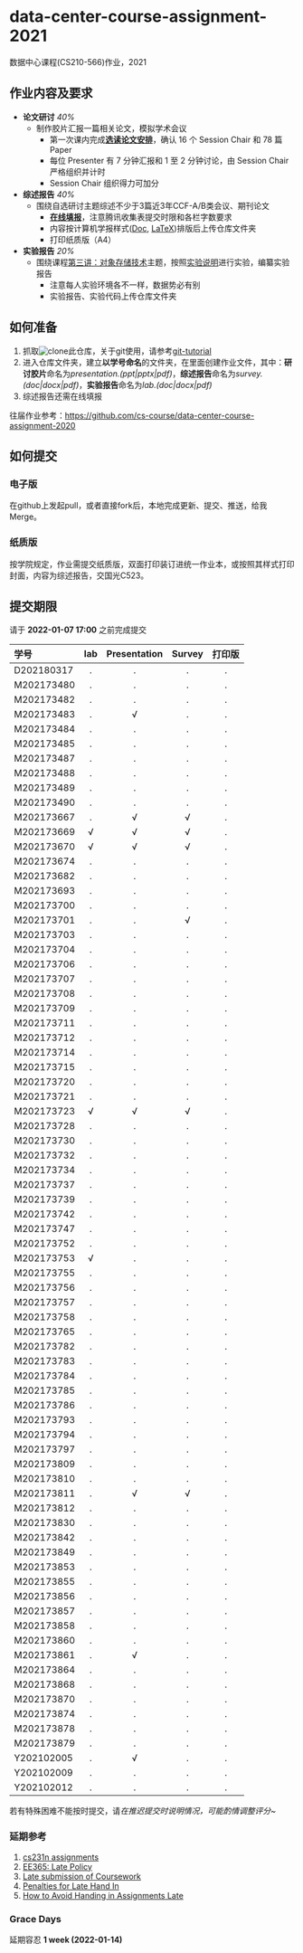 # data-center-course-assignment-2021

数据中心课程(CS210-566)作业，2021

## 作业内容及要求

- **论文研讨** *40%*
  - 制作胶片汇报一篇相关论文，模拟学术会议
    - 第一次课内完成[**选读论文安排**](https://docs.qq.com/doc/DRG1CZFZmaFRRYkJj)，确认 16 个 Session Chair 和 78 篇 Paper
    - 每位 Presenter 有 7 分钟汇报和 1 至 2 分钟讨论，由 Session Chair 严格组织并计时
    - Session Chair 组织得力可加分
- **综述报告** *40%*
  - 围绕自选研讨主题综述不少于3篇近3年CCF-A/B类会议、期刊论文
    - [**在线填报**](https://docs.qq.com/form/page/DREZhYWV1Q3hPbG1n?_w_tencentdocx_form=1)，注意腾讯收集表提交时限和各栏字数要求
    - 内容按计算机学报样式([Doc](http://cjc.ict.ac.cn/wltg/new/submit/CJC-Templet_Word2003.doc), [LaTeX](http://cjc.ict.ac.cn/wltg/new/submit/LatexTemplet.zip))排版后上传仓库文件夹
    - 打印纸质版（A4）
- **实验报告** *20%*
  - 围绕课程[第三讲：对象存储技术](https://shi_zhan.gitlab.io/data-center-course/data-center-2021-obs)主题，按照[实验说明](https://shi_zhan.gitlab.io/data-center-course/data-center-2021-obs#67)进行实验，编纂实验报告
    - 注意每人实验环境各不一样，数据势必有别
    - 实验报告、实验代码上传仓库文件夹

## 如何准备

1. 抓取![clone](./clone.png?raw=true)此仓库，关于git使用，请参考[git-tutorial](https://github.com/cs-course/git-tutorial)
2. 进入仓库文件夹，建立**以学号命名**的文件夹，在里面创建作业文件，其中：**研讨胶片**命名为*presentation.(ppt|pptx|pdf)*，**综述报告**命名为*survey.(doc|docx|pdf)*，**实验报告**命名为*lab.(doc|docx|pdf)*
3. 综述报告还需在线填报

往届作业参考：<https://github.com/cs-course/data-center-course-assignment-2020>

## 如何提交

### 电子版

在github上发起pull，或者直接fork后，本地完成更新、提交、推送，给我Merge。

### 纸质版

按学院规定，作业需提交纸质版，双面打印装订进统一作业本，或按照其样式打印封面，内容为综述报告，交国光C523。

## 提交期限

请于 **2022-01-07 17:00** 之前完成提交

| 学号       | lab | Presentation | Survey | **打印版** |
| :---       | :---:   | :---:   | :---:  | :---:      |
| D202180317 | . | . | . | . |
| M202173480 | . | . | . | . |
| M202173482 | . | . | . | . |
| M202173483 | . | √ | . | . |
| M202173484 | . | . | . | . |
| M202173485 | . | . | . | . |
| M202173487 | . | . | . | . |
| M202173488 | . | . | . | . |
| M202173489 | . | . | . | . |
| M202173490 | . | . | . | . |
| M202173667 | . | √ | √ | . |
| M202173669 | √ | √ | √ | . |
| M202173670 | √ | √ | √ | . |
| M202173674 | . | . | . | . |
| M202173682 | . | . | . | . |
| M202173693 | . | . | . | . |
| M202173700 | . | . | . | . |
| M202173701 | . | . | √ | . |
| M202173703 | . | . | . | . |
| M202173704 | . | . | . | . |
| M202173706 | . | . | . | . |
| M202173707 | . | . | . | . |
| M202173708 | . | . | . | . |
| M202173709 | . | . | . | . |
| M202173711 | . | . | . | . |
| M202173712 | . | . | . | . |
| M202173714 | . | . | . | . |
| M202173715 | . | . | . | . |
| M202173720 | . | . | . | . |
| M202173721 | . | . | . | . |
| M202173723 | √ | √ | √ | . |
| M202173728 | . | . | . | . |
| M202173730 | . | . | . | . |
| M202173732 | . | . | . | . |
| M202173734 | . | . | . | . |
| M202173737 | . | . | . | . |
| M202173739 | . | . | . | . |
| M202173742 | . | . | . | . |
| M202173747 | . | . | . | . |
| M202173752 | . | . | . | . |
| M202173753 | √ | . | . | . |
| M202173755 | . | . | . | . |
| M202173756 | . | . | . | . |
| M202173757 | . | . | . | . |
| M202173758 | . | . | . | . |
| M202173765 | . | . | . | . |
| M202173782 | . | . | . | . |
| M202173783 | . | . | . | . |
| M202173784 | . | . | . | . |
| M202173785 | . | . | . | . |
| M202173786 | . | . | . | . |
| M202173793 | . | . | . | . |
| M202173794 | . | . | . | . |
| M202173797 | . | . | . | . |
| M202173809 | . | . | . | . |
| M202173810 | . | . | . | . |
| M202173811 | . | √ | √ | . |
| M202173812 | . | . | . | . |
| M202173830 | . | . | . | . |
| M202173842 | . | . | . | . |
| M202173849 | . | . | . | . |
| M202173853 | . | . | . | . |
| M202173855 | . | . | . | . |
| M202173856 | . | . | . | . |
| M202173857 | . | . | . | . |
| M202173858 | . | . | . | . |
| M202173860 | . | . | . | . |
| M202173861 | . | √ | . | . |
| M202173864 | . | . | . | . |
| M202173868 | . | . | . | . |
| M202173870 | . | . | . | . |
| M202173874 | . | . | . | . |
| M202173878 | . | . | . | . |
| M202173879 | . | . | . | . |
| Y202102005 | . | √ | . | . |
| Y202102009 | . | . | . | . |
| Y202102012 | . | . | . | . |

若有特殊困难不能按时提交，请*在推迟提交时说明情况，可能酌情调整评分~*

### 延期参考

1. [cs231n assignments](http://vision.stanford.edu/teaching/cs231n/assignments.html)
2. [EE365: Late Policy](https://stanford.edu/class/ee365/late.html)
3. [Late submission of Coursework](https://www2.le.ac.uk/offices/sas2/assessments/late-submission)
4. [Penalties for Late Hand In](http://www.dcs.shef.ac.uk/intranet/teaching/public/assessment/latehandin.html)
5. [How to Avoid Handing in Assignments Late](https://www.wikihow.com/Avoid-Handing-in-Assignments-Late)

### Grace Days

延期容忍 **1 week (2022-01-14)**
